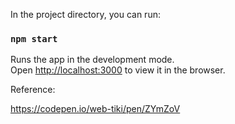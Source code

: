 In the project directory, you can run:

### `npm start`

Runs the app in the development mode.<br>
Open [http://localhost:3000](http://localhost:3000) to view it in the browser.



Reference:

https://codepen.io/web-tiki/pen/ZYmZoV
